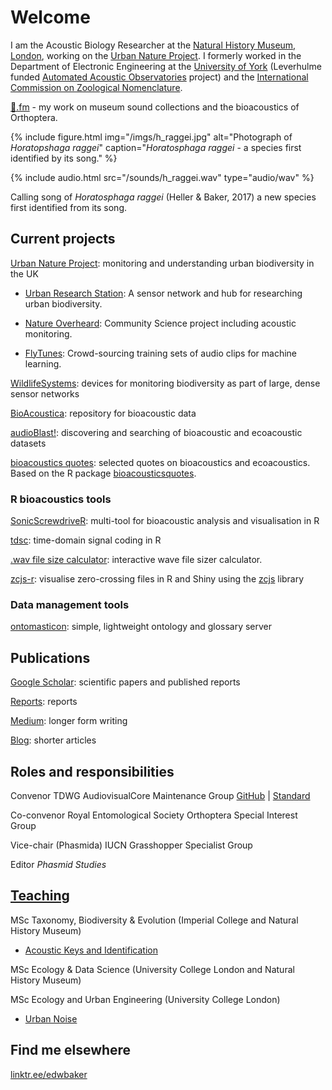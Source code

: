 # Welcome

I am the Acoustic Biology Researcher at the [Natural History Museum, London](https://www.nhm.ac.uk), working on the [Urban Nature Project](/urban-nature-project). I formerly worked in the Department of Electronic Engineering at the [University of York](https://york.ac.uk) (Leverhulme funded [Automated Acoustic Observatories](aao) project) and the [International Commission on Zoological Nomenclature](http://iczn.org).

[🦗.fm](https://🦗.fm/) - my work on museum sound collections and the bioacoustics of Orthoptera.

{% include figure.html img="/imgs/h_raggei.jpg" alt="Photograph of <i>Horatopshaga raggei</i>" caption="<i>Horatosphaga raggei</i> - a species first identified by its song." %}

{% include audio.html src="/sounds/h_raggei.wav" type="audio/wav" %}

Calling song of _Horatosphaga raggei_ (Heller & Baker, 2017) a new species first identified from its song.

## Current projects

[Urban Nature Project](/urban-nature-project): monitoring and understanding urban biodiversity in the UK

- [Urban Research Station](/urban-research-station): A sensor network and hub for researching urban biodiversity.

- [Nature Overheard](https://ebaker.me.uk/nature-overheard): Community Science project including acoustic monitoring.

- [FlyTunes](/flytunes): Crowd-sourcing training sets of audio clips for machine learning.

[WildlifeSystems](https://wildlife.systems): devices for monitoring biodiversity as part of large, dense sensor networks

[BioAcoustica](https://bio.acousti.ca): repository for bioacoustic data

[audioBlast!](https://audioblast.org): discovering and searching of bioacoustic and ecoacoustic datasets

[bioacoustics quotes](https://shiny.ebaker.me.uk/shiny-bioacousticsquotes/): selected quotes on bioacoustics and ecoacoustics. Based on the R package [bioacousticsquotes](https://quotes.acousti.cloud).

### R bioacoustics tools

[SonicScrewdriveR](https://sonicscrewdriver.ebaker.me.uk): multi-tool for bioacoustic analysis and visualisation in R

[tdsc](https://github.com/edwbaker/tdsc): time-domain signal coding in R

[.wav file size calculator](https://shiny.ebaker.me.uk/shiny-wav_filesize/): interactive wave file sizer calculator.

[zcjs-r](https://github.com/BioAcoustica/zcjs-r): visualise zero-crossing files in R and Shiny using the [zcjs](https://github.com/BioAcoustica/zcjs) library

### Data management tools

[ontomasticon](https://ontomasticon.github.io/): simple, lightweight ontology and glossary server

## Publications

[Google Scholar](https://scholar.google.com/citations?user=44XAtwYAAAAJ): scientific papers and published reports

[Reports](/reports): reports

[Medium](https://edwbaker.medium.com/): longer form writing

[Blog](https://pblog.ebaker.me.uk): shorter articles

## Roles and responsibilities

Convenor TDWG AudiovisualCore Maintenance Group [GitHub](https://github.com/tdwg/ac) \| [Standard](https://www.tdwg.org/standards/ac/)

Co-convenor Royal Entomological Society Orthoptera Special Interest Group

Vice-chair (Phasmida) IUCN Grasshopper Specialist Group

Editor _Phasmid Studies_

## [Teaching](/teaching)

MSc Taxonomy, Biodiversity & Evolution (Imperial College and Natural History Museum)

- [Acoustic Keys and Identification](/teaching/IC-AcousticKeys/)

MSc Ecology & Data Science (University College London and Natural History Museum)

MSc Ecology and Urban Engineering (University College London)

- [Urban Noise](/teaching/UCL-UrbanNoise/)

## Find me elsewhere

[linktr.ee/edwbaker](https://linktr.ee/edwbaker)
